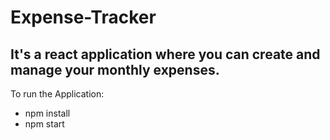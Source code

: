 # Expense-Tracker
## It's a react application where you can create and manage your monthly expenses.

To run the Application:
<ul>
<li>npm install
<li>npm start
